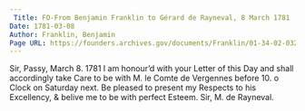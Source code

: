 ```yaml
---
 Title: FO-From Benjamin Franklin to Gérard de Rayneval, 8 March 1781
Date: 1781-03-08
Author: Franklin, Benjamin
Page URL: https://founders.archives.gov/documents/Franklin/01-34-02-0326
---
```


Sir,
Passy, March 8. 1781
I am honour’d with your Letter of this Day and shall accordingly take Care to be with M. le Comte de Vergennes before 10. o Clock on Saturday next. Be pleased to present my Respects to his Excellency, & belive me to be with perfect Esteem. Sir,
M. de Rayneval.

